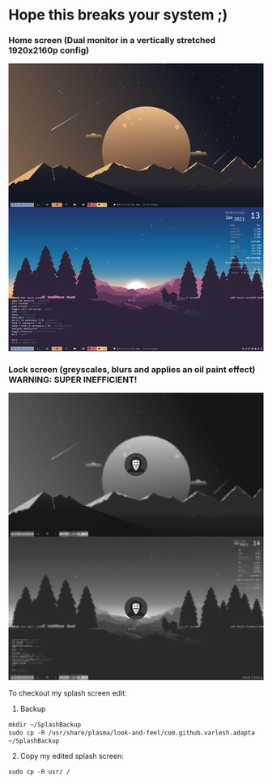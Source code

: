 # Hope this breaks your system ;)

### Home screen (Dual monitor in a vertically stretched 1920x2160p config)
![Screenshot](2021-01-13_21-19.png?raw=true)

### Lock screen (greyscales, blurs and applies an oil paint effect) WARNING: SUPER INEFFICIENT!
![Lockscreen](lockbg.png?raw=true)

To checkout my splash screen edit:  
1) Backup

```
mkdir ~/SplashBackup
sudo cp -R /usr/share/plasma/look-and-feel/com.github.varlesh.adapta ~/SplashBackup
```
2) Copy my edited splash screen:

```
sudo cp -R usr/ /
```
